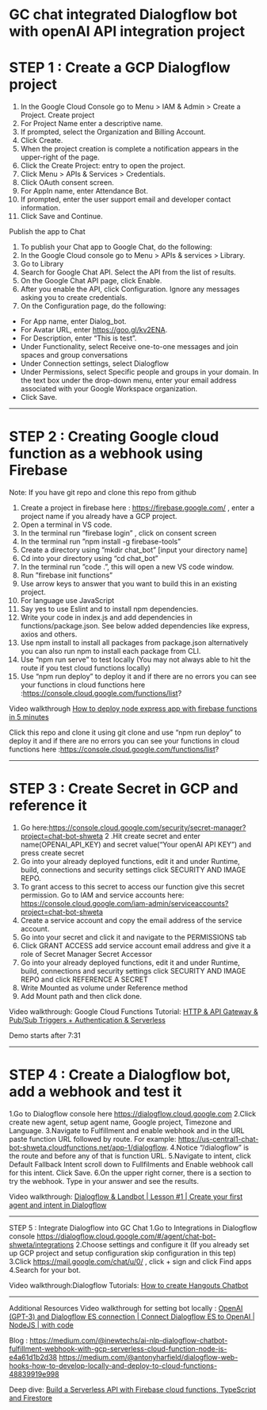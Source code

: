 
# GC chat integrated Dialogflow bot with openAI API integration project 

# STEP 1 : Create a GCP Dialogflow project
1. In the Google Cloud Console go to Menu > IAM & Admin > Create a Project.
Create  project
2. For Project Name enter a descriptive name.
3. If prompted, select the Organization and Billing Account.
4. Click Create.
5. When the project creation is complete a notification appears in the upper-right of the page. 
6. Click the Create Project: <Project name> entry to open the project.
7. Click Menu > APIs & Services > Credentials.
8. Click OAuth consent screen.
9. For AppIn  name, enter Attendance Bot.
10. If prompted, enter the user support email and developer contact information.
11. Click Save and Continue.

Publish the app to Chat
1. To publish your Chat app to Google Chat, do the following:
2. In the Google Cloud console go to Menu > APIs & services > Library.
3. Go to Library
4. Search for Google Chat API. Select the API from the list of results.
5. On the Google Chat API page, click Enable.
6. After you enable the API, click Configuration. Ignore any messages asking you to create credentials.
4. On the Configuration page, do the following:
* For App name, enter Dialog_bot.
* For Avatar URL, enter https://goo.gl/kv2ENA.
* For Description, enter “This is test”.
* Under Functionality, select Receive one-to-one messages and join spaces and group conversations
* Under Connection settings, select Dialogflow
* Under Permissions, select Specific people and groups in your domain. In the text box under the drop-down menu, enter your email address associated with your Google Workspace organization.
* Click Save.

***

    
# STEP 2 : Creating Google cloud function as a webhook using Firebase
Note: If you have git repo and clone this repo from github

1. Create a project in firebase here : https://firebase.google.com/ , enter a project name if you already have a GCP project.
2. Open a terminal in VS code. 
3. In the terminal run ”firebase login” , click on consent screen 
4. In the terminal run ”npm install -g firebase-tools”
5. Create a directory using ”mkdir chat_bot” [input your directory name]
6. Cd into your directory using “cd chat_bot”
7. In the terminal run ”code .”, this will open a new VS code window.
8. Run ”firebase init functions” 
9. Use arrow keys to answer that you want to build this in an existing project.
10. For language use JavaScript
11. Say yes to use Eslint and to install npm dependencies. 
12. Write your code in index.js and add dependencies in functions/package.json. See below added dependencies like express, axios and others.
13. Use npm install to install all packages from package.json alternatively you can also run npm to install each package from CLI.
14. Use “npm run serve” to test locally (You may not always able to hit the route if you test cloud functions locally)
15. Use “npm run deploy” to deploy it and if there are no errors you can see your functions in cloud functions here :https://console.cloud.google.com/functions/list?
 


Video walkthrough [How to deploy node express app with firebase functions in 5 minutes
](https://www.youtube.com/watch?v=VStXlFxQgZg)
    
Click this repo and clone it using git clone and  use “npm run deploy” to deploy it and if there are no errors you can see your functions in cloud functions here :https://console.cloud.google.com/functions/list?

***    
    
# STEP 3 : Create Secret in GCP and reference it 

1. Go here:https://console.cloud.google.com/security/secret-manager?project=chat-bot-shweta
2 .Hit create secret and enter name(OPENAI_API_KEY) and secret value(“Your openAI API KEY”) and press create secret
3. Go into your already deployed functions, edit it and under Runtime, build, connections and security settings click SECURITY AND IMAGE REPO.
4. To grant access to this secret to access our function give this secret permission. Go to IAM and service accounts here: https://console.cloud.google.com/iam-admin/serviceaccounts?project=chat-bot-shweta
5. Create a service account and copy the email address of the service account.
6. Go into your secret and click it and navigate to the PERMISSIONS tab
7. Click GRANT ACCESS  add service account email address and give it a role of Secret Manager Secret Accessor
8. Go into your already deployed functions, edit it and under Runtime, build, connections and security settings click SECURITY AND IMAGE REPO and click REFERENCE A SECRET
9. Write Mounted as volume under Reference method
10. Add Mount path and then click done.

    
Video walkthrough: Google Cloud Functions Tutorial: [HTTP & API Gateway & Pub/Sub Triggers + Authentication & Serverless](https://www.youtube.com/watch?v=LAcErtGU-VU&t=521s)

Demo starts after 7:31

***
    
# STEP 4 : Create a Dialogflow bot, add a webhook and test it
1.Go to Dialogflow console here https://dialogflow.cloud.google.com
2.Click create new agent, setup agent name, Google project, Timezone and Language.
3.Navigate to Fulfillment and enable webhook and in the URL paste function URL followed by route. For example: https://us-central1-chat-bot-shweta.cloudfunctions.net/app-1/dialogflow.
4.Notice “/dialogflow” is the route and before any of that is function URL.
5.Navigate to intent, click Default Fallback Intent scroll down to Fullfilments and Enable webhook call for this intent. Click Save.
6.On the upper right corner, there is a section to try the webhook. Type in your answer and see the results.

    
Video walkthrough: [Dialogflow & Landbot | Lesson #1 | Create your first agent and intent in Dialogflow](https://www.youtube.com/watch?v=jDdSfyTGUT0)

*** 
    
STEP 5 : Integrate Dialogflow into GC Chat
1.Go to Integrations in Dialogflow console https://dialogflow.cloud.google.com/#/agent/chat-bot-shweta/integrations
2.Choose settings and configure it (If you already set up GCP project and setup configuration skip configuration in this tep)
3.Click https://mail.google.com/chat/u/0/ , click + sign and click Find apps
4.Search for your bot.


Video walkthrough:Dialogflow Tutorials: [How to create Hangouts Chatbot](https://www.youtube.com/watch?v=0cc2kjtMCMU&t=254s)

***

Additional Resources 
Video walkthrough for setting bot locally : [OpenAI (GPT-3) and Dialogflow ES connection | Connect Dialogflow ES to OpenAI | NodeJS | with code](https://www.youtube.com/watch?v=OVvs32QTj4A&t=35s)

Blog : 
    https://medium.com/@inewtechs/ai-nlp-dialogflow-chatbot-fulfillment-webhook-with-gcp-serverless-cloud-function-node-js-e4a61d1b2d38
    https://medium.com/@antonyharfield/dialogflow-web-hooks-how-to-develop-locally-and-deploy-to-cloud-functions-48839919e998

Deep dive: [Build a Serverless API with Firebase cloud functions, TypeScript and Firestore](https://www.youtube.com/watch?v=T8SZv6h2WbY&t=937s)

